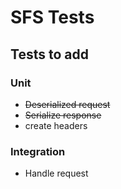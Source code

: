 # SFS Tests


## Tests to add

### Unit

* ~~Deserialized request~~
* ~~Serialize response~~
* create headers

### Integration

* Handle request